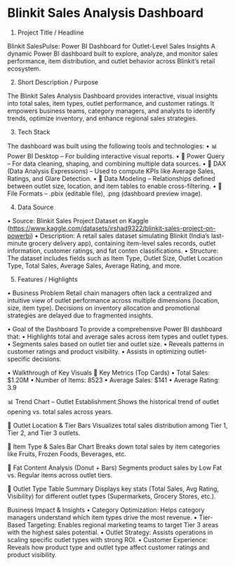 # Blinkit Sales Analysis Dashboard

1. Project Title / Headline

Blinkit SalesPulse: Power BI Dashboard for Outlet-Level Sales Insights
A dynamic Power BI dashboard built to explore, analyze, and monitor sales performance, item distribution, and outlet behavior across Blinkit’s retail ecosystem.

2. Short Description / Purpose

The Blinkit Sales Analysis Dashboard provides interactive, visual insights into total sales, item types, outlet performance, and customer ratings. It empowers business teams, category managers, and analysts to identify trends, optimize inventory, and enhance regional sales strategies.

3. Tech Stack

The dashboard was built using the following tools and technologies:
  • 📊 Power BI Desktop – For building interactive visual reports.
  • 📂 Power Query – For data cleaning, shaping, and combining multiple data sources.
  • 🧠 DAX (Data Analysis Expressions) – Used to compute KPIs like Average Sales, Ratings, and Glare Detection.
  • 🧩 Data Modeling – Relationships defined between outlet size, location, and item tables to enable cross-filtering.
  • 📁 File Formats – .pbix (editable file), .png (dashboard preview image).

4. Data Source

  • Source: Blinkit Sales Project Dataset on Kaggle (https://www.kaggle.com/datasets/irshad9322/blinkit-sales-project-on-powerbi)
  • Description: A retail sales dataset simulating Blinkit (India’s last-minute grocery delivery app), containing item-level sales records, outlet information, customer ratings, and fat conten
    classifications.
  • Structure: The dataset includes fields such as Item Type, Outlet Size, Outlet Location Type, Total Sales, Average Sales, Average Rating, and more.

5. Features / Highlights

  • Business Problem
    Retail chain managers often lack a centralized and intuitive view of outlet performance across multiple dimensions (location, size, item type). Decisions on inventory allocation and promotional               strategies are delayed due to fragmented insights.

  • Goal of the Dashboard
    To provide a comprehensive Power BI dashboard that:
    • Highlights total and average sales across item types and outlet types.
    • Segments sales based on outlet tier and outlet size.
    • Reveals patterns in customer ratings and product visibility.
    • Assists in optimizing outlet-specific decisions.

  • Walkthrough of Key Visuals
    🔢 Key Metrics (Top Cards)
    • Total Sales: $1.20M
    • Number of Items: 8523
    • Average Sales: $141
    • Average Rating: 3.9

📊 Trend Chart – Outlet Establishment
Shows the historical trend of outlet opening vs. total sales across years.

📍 Outlet Location & Tier Bars
Visualizes total sales distribution among Tier 1, Tier 2, and Tier 3 outlets.

🛒 Item Type & Sales Bar Chart
Breaks down total sales by item categories like Fruits, Frozen Foods, Beverages, etc.

🧈 Fat Content Analysis (Donut + Bars)
Segments product sales by Low Fat vs. Regular items across outlet tiers.

🏪 Outlet Type Table Summary
Displays key stats (Total Sales, Avg Rating, Visibility) for different outlet types (Supermarkets, Grocery Stores, etc.).

Business Impact & Insights
  • Category Optimization: Helps category managers understand which item types drive the most revenue.
  • Tier-Based Targeting: Enables regional marketing teams to target Tier 3 areas with the highest sales potential.
  • Outlet Strategy: Assists operations in scaling specific outlet types with strong ROI.
  • Customer Experience: Reveals how product type and outlet type affect customer ratings and product visibility.
